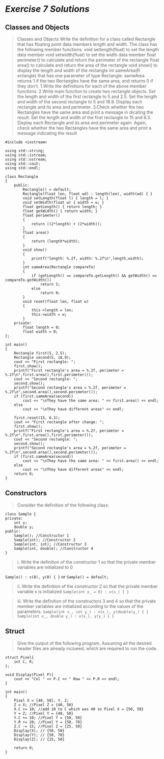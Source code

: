 # ***Exercise 7 Solutions***

## **Classes and Objects**
> Classes and Objects
Write the definition for a class called Rectangle that has floating point data members length and width.
The class has the following member functions:
void setlength(float) to set the length data member
void
setwidth(float) to set the width data member
float perimeter() to calculate and return the perimeter of the rectangle
float area() to calculate and return the area of the rectangle
void show() to display the length and width of the rectangle
int sameArea(R
ectangle) that has one parameter of type Rectangle. sameArea returns 1 if the
two Rectangles have the same area, and returns 0 if they don't.
1.Write the definitions for each of the above member functions.
2.Write main function to create two rectangle objects.
Set the length and width of the first rectangle
to 5 and 2.5. Set the length and width of the second rectangle to 5 and 18.9. Display each
rectangle and its area and perimeter.
3.Check whether the two Rectangles have the same area and print a message in
dicating the result. Set
the length and width of the first rectangle to 15 and 6.3. Display each Rectangle and its area and
perimeter again. Again, check whether the two Rectangles have the same area and print a
message indicating the result

```
#include <iostream>

using std::string;
using std::istream;
using std::ostream;
using std::cout;
using std::endl;

class Rectangle
{
    public:
        Rectangle() = default;
        Rectangle(float len, float wd) : length(len), width(wd) { }
        void setLength(float l) { length = l; }
        void setWidth(float w) { width = w; }
        float getLength() { return length; }
        float getWidth() { return width; }
        float perimeter() 
        { 
            return ((2*length) + (2*width));
        }
        float area()
        {
            return (length*width);
        }
        void show()
        {
            printf("length: %.2f, width: %.2f\n",length,width);
        }
        int sameArea(Rectangle compareTo)
        {
            if (getLength() == compareTo.getLength() && getWidth() == compareTo.getWidth())
                return 1;
            else
                return 0;
        }
        void reset(float len, float w) 
        { 
            this->length = len;
            this->width = w;
        }
    private:
        float length = 0;
        float width = 0;
};

int main()
{
    Rectangle first(5, 2.5);
    Rectangle second(5, 18.9);
    cout << "First rectangle: ";
    first.show();
    printf("First rectangle's area = %.2f, perimeter = %.2f\n",first.area(),first.perimeter());
    cout << "Second rectangle: ";
    second.show();
    printf("Second rectangle's area = %.2f, perimeter = %.2f\n",second.area(),second.perimeter());
    if (first.sameArea(second))
        cout << "\nThey have the same area: " << first.area() << endl;
    else
        cout << "\nThey have different areas" << endl;

    first.reset(15, 6.3);
    cout << "First rectangle after change: ";
    first.show();
    printf("First rectangle's area = %.2f, perimeter = %.2f\n",first.area(),first.perimeter());
    cout << "Second rectangle: ";
    second.show();
    printf("Second rectangle's area = %.2f, perimeter = %.2f\n",second.area(),second.perimeter());
    if (first.sameArea(second))
        cout << "\nThey have the same area: " << first.area() << endl;
    else
        cout << "\nThey have different areas" << endl;
    return 0;
}
```
## **Constructors**
> Consider the definition of the following class:

```
class Sample {
private:
    int x;
    double y;
public:
    Sample(); //Constructor 1
    Sample(int); //Constructor 2
    Sample(int, int); //Constructor 3
    Sample(int, double); //Constructor 4
}
```
> i. Write the definition of the constructor 1 so that the private member variables are initialized to 0

`Sample() : x(0), y(0) { }` or `Sample() = default;`

> ii. Write the definition of the constructor 2 so that the private member variable x is initialized
`Sample(int x_ = 0) : x(x_) { }`

> iii. Write the definition of the constructors 3 and 4 so that the private member variables are initialized according to the values of the parameters.
`Sample(int x_, int y_) : x(x_), y(double(y_) { }`
`Sample(int x_, double y_) : x(x_), y(y_) { }`

## **Struct**
> Give the output of the following program. Assuming all the desired header files are already inclueed, which are required to run the code.

```
struct Pixel{
    int C, R;
};

void Display(Pixel P){
    cout << "Col " << P.C << " Row " << P.R << endl;
}

int main()
{
    Pixel X = {40, 50}, Y, Z;
    Z = X; //Pixel Z = {40, 50}
    X.C += 10; //add 10 to C which was 40 so Pixel X = {50, 50}
    Y = Z; //Pixel Y = {40, 50}
    Y.C += 10; //Pixel Y = {50, 50}
    Y.R += 20; //Pixel Y = {50, 70}
    Z.C -= 15; //Pixel Z = {25, 50}
    Display(X); // {50, 50}
    Display(Y); // {50, 70}
    Display(Z); // {25, 50}
    
    return 0;
}
